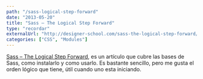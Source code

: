 ```yaml
---
path: "/sass-logical-step-forward"
date: "2013-05-20"
title: "Sass – The Logical Step Forward"
type: "recordar"
externalUrl: "http://designer-school.com/sass-the-logical-step-forward/"
categories: ["CSS", "Modules"]
---
```


[Sass – The Logical Step Forward](http://designer-school.com/sass-the-logical-step-forward/), es un artículo que cubre las bases de Sass, como instalarlo y como usarlo. Es bastante sencillo, pero me gusta el orden lógico que tiene, útil cuando uno esta iniciando.